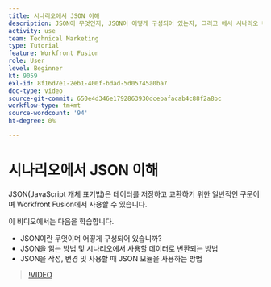 ```yaml
---
title: 시나리오에서 JSON 이해
description: JSON이 무엇인지, JSON이 어떻게 구성되어 있는지, 그리고 에서 시나리오 내에서 사용할 데이터로 변환되는 방법을 알아봅니다 [!DNL Adobe Workfront Fusion].
activity: use
team: Technical Marketing
type: Tutorial
feature: Workfront Fusion
role: User
level: Beginner
kt: 9059
exl-id: 8f16d7e1-2eb1-400f-bdad-5d05745a0ba7
doc-type: video
source-git-commit: 650e4d346e1792863930dcebafacab4c88f2a8bc
workflow-type: tm+mt
source-wordcount: '94'
ht-degree: 0%

---
```


# 시나리오에서 JSON 이해

JSON(JavaScript 개체 표기법)은 데이터를 저장하고 교환하기 위한 일반적인 구문이며 Workfront Fusion에서 사용할 수 있습니다.

이 비디오에서는 다음을 학습합니다.

* JSON이란 무엇이며 어떻게 구성되어 있습니까?
* JSON을 읽는 방법 및 시나리오에서 사용할 데이터로 변환되는 방법
* JSON을 작성, 변경 및 사용할 때 JSON 모듈을 사용하는 방법

>[!VIDEO](https://video.tv.adobe.com/v/335300/?quality=12&learn=on)
